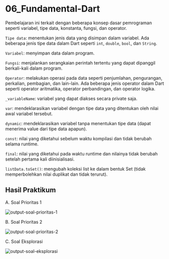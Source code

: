 # 06_Fundamental-Dart

Pembelajaran ini terkait dengan beberapa konsep dasar pemrograman seperti variabel, tipe data, konstanta, fungsi, dan operator.

``Tipe data``: menentukan jenis data yang disimpan dalam variabel. Ada beberapa jenis tipe data dalam Dart seperti ``int``, ``double``, ``bool``, dan ``String``.

``Variabel``: menyimpan data dalam program.

``Fungsi``: menjalankan serangkaian perintah tertentu yang dapat dipanggil berkali-kali dalam program.

``Operator``: melakukan operasi pada data seperti penjumlahan, pengurangan, perkalian, pembagian, dan lain-lain. Ada beberapa jenis operator dalam Dart seperti operator aritmatika, operator perbandingan, dan operator logika.

``_variableName``: variabel yang dapat diakses secara private saja.

``var``: mendeklarasikan variabel dengan tipe data yang ditentukan oleh nilai awal variabel tersebut.

``dynamic``: mendeklarasikan variabel tanpa menentukan tipe data (dapat menerima value dari tipe data apapun).

``const``: nilai yang diketahui sebelum waktu kompilasi dan tidak berubah selama runtime.

``final``: nilai yang diketahui pada waktu runtime dan nilainya tidak berubah setelah pertama kali diinisialisasi.

``listData.toSet()``: mengubah koleksi list ke dalam bentuk Set (tidak memperbolehkan nilai duplikat dan tidak terurut).

## Hasil Praktikum

A. Soal Prioritas 1

![output-soal-prioritas-1](https://user-images.githubusercontent.com/74108522/220227627-c6f7022f-8504-4869-9e1a-c6d7b053ad8d.png)

B. Soal Prioritas 2

![output-soal-prioritas-2](https://user-images.githubusercontent.com/74108522/220227631-e615d878-0be7-4133-89cd-849c338bf310.png)

C. Soal Eksplorasi

![output-soal-eksplorasi](https://user-images.githubusercontent.com/74108522/220227623-3fb089b5-bd95-4756-9d58-35f10e79443d.png)
